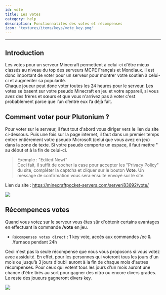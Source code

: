 ```yaml
---
id: vote
title: Les votes
category: help
description: Fonctionnalités des votes et récompenses
icon: "textures/items/keys/vote_key.png"
---
```

___

## Introduction

Les votes pour un serveur Minecraft permettent à celui-ci d'être mieux classés au niveau du top des serveurs MCPE Français et Mondiaux. 
Il est donc important de voter pour un serveur pour montrer votre soutien à celui-ci et augmenter sa popularité.  
Chaque joueur peut donc voter toutes les 24 heures pour le serveur. 
Les votes se basent sur votre pseudo Minecraft  en jeu et votre appareil, si vous avez des frères et sœurs et que vous n'arrivez pas à voter c'est probablement parce que l’un d’entre eux l’a déjà fait.
 
## Comment voter pour Plutonium ? 

Pour voter sur le serveur, il faut tout d'abord vous diriger vers le lien du site ci-dessous. 
Puis une fois sur la page internet, il faut dans un premier temps entrer entièrement votre pseudo Microsoft (celui que vous avez en jeu) dans la zone de texte. 
Si votre pseudo comporte un espace, il faut  mettre " au début et à la fin de celui-ci.   
> Exemple : "Edited Newt"  
Ceci fait, il suffit de cocher la case pour accepter les "Privacy Policy" du site, compléter la captcha et cliquer sur le bouton **Vote**. Un message de confirmation vous sera ensuite envoyé sur le site. 

Lien du site : https://minecraftpocket-servers.com/server/83692/vote/ 

<img style="margin: 10px auto;display:block;" src="https://user-images.githubusercontent.com/91474741/159535022-0171c4d5-9ba8-40bd-a265-b48e36cee25d.png">

## Récompences votes 

Quand vous votez sur le serveur vous êtes sûr d'obtenir certains avantages en effectuant la commande **/vote** en jeu.

- `` Récompenses votes direct `` : 1 key vote, accès aux commandes /ec & /furnace pendant 24h 


Ceci n'est pas la seule récompense que nous vous proposons si vous votez avec assiduité. En effet, pour les personnes qui voteront tous les jours d'un mois ou jusqu'à 3 jours d'oubli auront à la fin de chaque mois d'autres récompenses. 
Pour ceux qui votent tous les jours d'un mois auront une chance d'être tirés au sort pour gagner des nitro ou encore divers grades. Le reste des joueurs gagneront divers key. 

<img style="margin: 0 auto;display:block;" src="https://user-images.githubusercontent.com/91474741/159535785-a84cd283-6a0c-4552-81f7-6ed84730ff9a.png"> 
